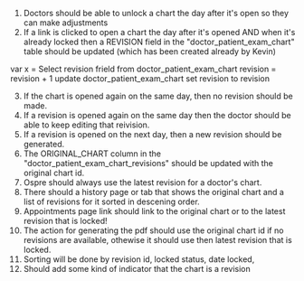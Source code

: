 1. Doctors should be able to unlock a chart the day after it's open so they can make adjustments 
2. If a link is clicked to open a chart the day after it's opened AND when it's already locked then a REVISION field in
the "doctor_patient_exam_chart" table should be updated (which has been created already by Kevin)

var x = Select revision frield from doctor_patient_exam_chart
revision = revision + 1
update doctor_patient_exam_chart set revision to revision 



3. If the chart is opened again on the same day, then no revision should be made. 
4. If a revision is opened again on the same day then the doctor should be able to keep editing that reivision.
5. If a revision is opened on the next day, then a new revision should be generated. 
6. The ORIGINAL_CHART column in the "doctor_patient_exam_chart_revisions" should be updated with the original chart id. 
7. Ospre should always use the latest revision for a doctor's chart. 
8. There should a history page or tab that shows the original chart and a list of revisions for it sorted in descening order. 
9. Appointments page link should link to the original chart or to the latest revision that is locked! 
10. The action for generating the pdf should use the original chart id if no revisions are available, othewise it should use then
latest revision that is locked. 
11. Sorting will be done by revision id, locked status, date locked,
12. Should add some kind of indicator that the chart is a revision
  